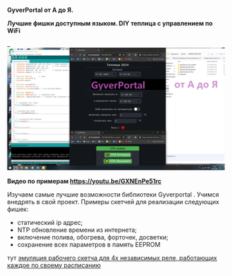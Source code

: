 **GyverPortal от А до Я.**


**Лучшие фишки доступным языком. DIY теплица с управлением по WiFi**


_
![КДПВ](https://github.com/nicelight/GyverPortal_best_examples/blob/main/!GREENHOUSE_STEPS/oblojka.png)


**Видео по примерам https://youtu.be/GXNEnPe51rc**


Изучаем самые лучшие возможности библиотеки Gyverportal . Учимся внедрять в свой проект. Примеры скетчей для реализации следующих фишек:
- статический ip адрес;
- NTP обновление времени из интернета;
- включение полива, обогрева, форточек, досветки;
- сохранение всех параметров в память EEPROM 


тут [эмуляция рабочего скетча для 4х независимых реле, работающих каждое по своему расписанию](https://wokwi.com/projects/389450801370869761)


